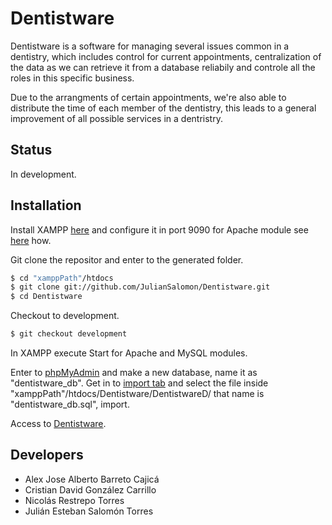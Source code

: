 # Dentistware

Dentistware is a software for managing several issues common in a dentistry, which includes control for current appointments, centralization of the data as we can retrieve it from a database reliabily and controle all the roles in this specific business.

Due to the arrangments of certain appointments, we're also able to distribute the time of each member of the dentistry, this leads to a general improvement of all possible services in a dentristry.

## Status

In development.

## Installation

Install XAMPP [here](https://www.apachefriends.org/es/download.html) and configure it in port 9090 for Apache module see [here](http://stackoverflow.com/questions/11294812/how-to-change-xampp-apache-server-port) how. 

Git clone the repositor and enter to the generated folder.

```sh
$ cd "xamppPath"/htdocs
$ git clone git://github.com/JulianSalomon/Dentistware.git  
$ cd Dentistware
```

Checkout to development.

```sh
$ git checkout development
```
In XAMPP execute Start for Apache and MySQL modules.

Enter to [phpMyAdmin](http://localhost:9090/phpmyadmin) and make a new database, name it as "dentistware_db". Get in to [import tab](http://localhost:9090/phpmyadmin/db_import.php?db=dentistware_db) and select the file inside "xamppPath"/htdocs/Dentistware/DentistwareD/ that name is "dentistware_db.sql", import.

Access to [Dentistware](http://localhost:9090/Dentistware/DentistwareD/).

## Developers

* Alex Jose Alberto Barreto Cajicá
* Cristian David González Carrillo
* Nicolás Restrepo Torres
* Julián Esteban Salomón Torres